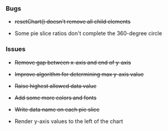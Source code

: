 ### Bugs
- ~~resetChart() doesn't remove all child elements~~

- Some pie slice ratios don't complete the 360-degree circle
  
### Issues  
- ~~Remove gap between x-axis and end of y-axis~~
- ~~Improve algorithm for determining max y-axis value~~
- ~~Raise highest allowed data value~~
- ~~Add some more colors and fonts~~
- ~~Write data name on each pie slice~~

- Render y-axis values to the left of the chart